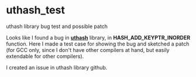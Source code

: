 # uthash_test
uthash library bug test and possible patch

Looks like I found a bug in [**uthash**](https://github.com/troydhanson/uthash) library, in **HASH_ADD_KEYPTR_INORDER** function.
Here I made a test case for showing the bug and sketched a patch (for GCC only, since I don't have other compilers at hand, but easily extendable for other compilers).

I created an issue in uthash library github.
